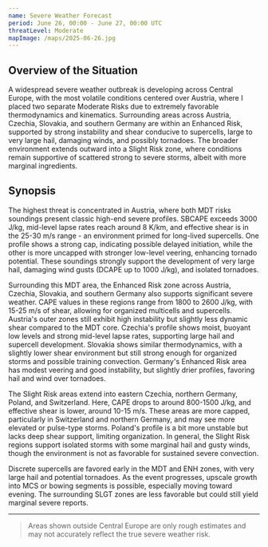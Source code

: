 ```yaml
---
name: Severe Weather Forecast
period: June 26, 00:00 - June 27, 00:00 UTC
threatLevel: Moderate
mapImage: /maps/2025-06-26.jpg
---
```


## Overview of the Situation

A widespread severe weather outbreak is developing across Central Europe, with the most volatile conditions centered over Austria, where I placed two separate Moderate Risks due to extremely favorable thermodynamics and kinematics. Surrounding areas across Austria, Czechia, Slovakia, and southern Germany are within an Enhanced Risk, supported by strong instability and shear conducive to supercells, large to very large hail, damaging winds, and possibly tornadoes. The broader environment extends outward into a Slight Risk zone, where conditions remain supportive of scattered strong to severe storms, albeit with more marginal ingredients.

## Synopsis

The highest threat is concentrated in Austria, where both MDT risks soundings present classic high-end severe profiles. SBCAPE exceeds 3000 J/kg, mid-level lapse rates reach around 8 K/km, and effective shear is in the 25-30 m/s range - an environment primed for long-lived supercells. One profile shows a strong cap, indicating possible delayed initiation, while the other is more uncapped with stronger low-level veering, enhancing tornado potential. These soundings strongly support the development of very large hail, damaging wind gusts (DCAPE up to 1000 J/kg), and isolated tornadoes.

Surrounding this MDT area, the Enhanced Risk zone across Austria, Czechia, Slovakia, and southern Germany also supports significant severe weather. CAPE values in these regions range from 1800 to 2600 J/kg, with 15-25 m/s of shear, allowing for organized multicells and supercells. Austria's outer zones still exhibit high instability but slightly less dynamic shear compared to the MDT core. Czechia's profile shows moist, buoyant low levels and strong mid-level lapse rates, supporting large hail and supercell development. Slovakia shows similar thermodynamics, with a slightly lower shear environment but still strong enough for organized storms and possible training convection. Germany's Enhanced Risk area has modest veering and good instability, but slightly drier profiles, favoring hail and wind over tornadoes.

The Slight Risk areas extend into eastern Czechia, northern Germany, Poland, and Switzerland. Here, CAPE drops to around 800-1500 J/kg, and effective shear is lower, around 10-15 m/s. These areas are more capped, particularly in Switzerland and northern Germany, and may see more elevated or pulse-type storms. Poland's profile is a bit more unstable but lacks deep shear support, limiting organization. In general, the Slight Risk regions support isolated storms with some marginal hail and gusty winds, though the environment is not as favorable for sustained severe convection.

Discrete supercells are favored early in the MDT and ENH zones, with very large hail and potential tornadoes. As the event progresses, upscale growth into MCS or bowing segments is possible, especially moving toward evening. The surrounding SLGT zones are less favorable but could still yield marginal severe reports.

---

> Areas shown outside Central Europe are only rough estimates and may not accurately reflect the true severe weather risk.